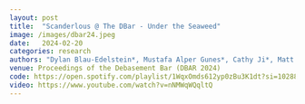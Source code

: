 ```yaml
---
layout: post
title:  "Scanderlous @ The DBar - Under the Seaweed"
image: /images/dbar24.jpeg
date:   2024-02-20
categories: research    
authors: "Dylan Blau-Edelstein*, Mustafa Alper Gunes*, Cathy Ji*, Matt Schulz*, Stefan Clarke*, Alexander Raistrick* (*equal contribution)"
venue: Proceedings of the Debasement Bar (DBAR 2024)
code: https://open.spotify.com/playlist/1WqxOmds612yp0zBu3K1dt?si=1028893a287c4be3
video: https://www.youtube.com/watch?v=nNMWqWQqltQ
---
```

    